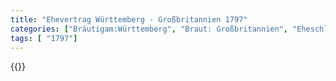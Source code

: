 ```yaml
---
title: "Ehevertrag Württemberg - Großbritannien 1797"
categories: ["Bräutigam:Württemberg", "Braut: Großbritannien", "Eheschließung vollzogen?:Ja", "verschiedenkonfessionelle Ehe?:Ja", "Dynastie Bräutigam:Württemberg", "Akteur Bräutigam:Württemberg", "Akteur Braut:Welfen", "Textbezug?:nein", "Ständisch?:ja", "Ratifikation?:ja", "Sonstiges?:ja", "Bräutigam:Württemberg", "Braut: Großbritannien"]
tags: [ "1797"]
---
```

<!--more-->
{{<v89>}}
